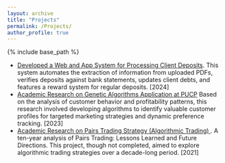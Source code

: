 ```yaml
---
layout: archive
title: "Projects"
permalink: /Projects/
author_profile: true
---
```


{% include base_path %}

* [Developed a Web and App System for Processing Client Deposits](https://github.com/your-github-repo-link). This system automates the extraction of information from uploaded PDFs, verifies deposits against bank statements, updates client debts, and features a reward system for regular deposits. [2024]
* [Academic Research on Genetic Algorithms Application at PUCP](https://github.com/sebastianquispearias/genetic-algorithms-in-marketing) Based on the analysis of customer behavior and profitability patterns, this research involved developing algorithms to identify valuable customer profiles for targeted marketing strategies and dynamic preference tracking. [2023]
* [Academic Research on Pairs Trading Strategy (Algorithmic Trading) ](https://github.com/your-third-github-repo-link). A ten-year analysis of Pairs Trading: Lessons Learned and Future Directions. This project, though not completed, aimed to explore algorithmic trading strategies over a decade-long period. [2021]
